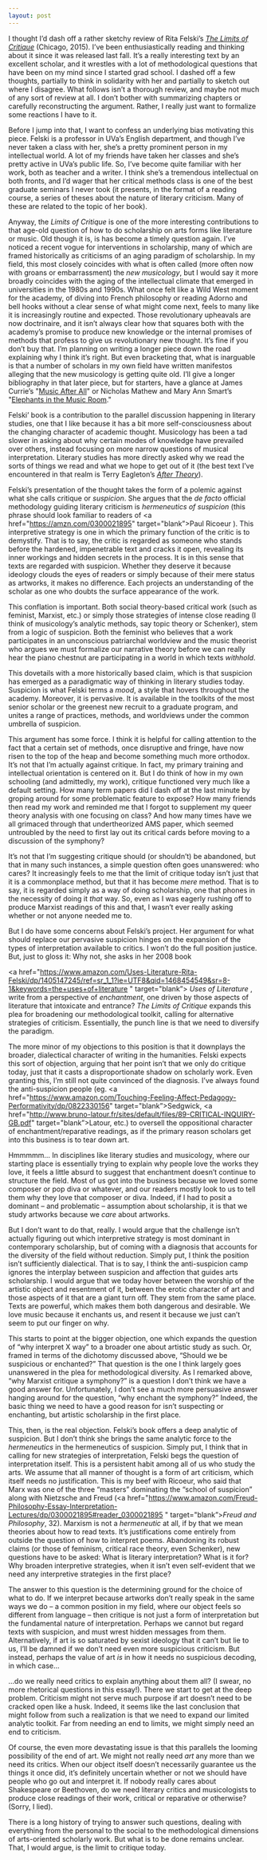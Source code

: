 ```yaml
---
layout: post
---
```


I thought I’d dash off a rather sketchy review of Rita Felski’s <a href="https://amzn.com/022629403X " target="blank"> *The Limits of Critique*</a> (Chicago, 2015). I’ve been enthusiastically reading and thinking about it since it was released last fall. It’s a really interesting text by an excellent scholar, and it wrestles with a lot of methodological questions that have been on my mind since I started grad school. I dashed off a few thoughts, partially to think in solidarity with her and partially to sketch out where I disagree. What follows isn’t a thorough review, and maybe not much of any sort of review at all. I don’t bother with summarizing chapters or carefully reconstructing the argument. Rather, I really just want to formalize some reactions I have to it.

Before I jump into that, I want to confess an underlying bias motivating this piece. Felski is a professor in UVa’s English department, and though I’ve never taken a class with her, she’s a pretty prominent person in my intellectual world. A lot of my friends have taken her classes and she’s pretty active in UVa’s public life. So, I’ve become quite familiar with her work, both as teacher and a writer. I think she’s a tremendous intellectual on both fronts, and I’d wager that her critical methods class is one of the best graduate seminars I never took (it presents, in the format of a reading course, a series of theses about the nature of literary criticism. Many of these are related to the topic of her book).

Anyway, the *Limits of Critique* is one of the more interesting contributions to that age-old question of how to do scholarship on arts forms like literature or music. Old though it is, is has become a timely question again. I’ve noticed a recent vogue for interventions in scholarship, many of which are framed historically as criticisms of an aging paradigm of scholarship. In my field, this most closely coincides with what is often called (more often now with groans or embarrassment) the *new musicology*, but I would say it more broadly coincides with the aging of the intellectual climate that emerged in universities in the 1980s and 1990s. What once felt like a Wild West moment for the academy, of diving into French philosophy or reading Adorno and bell hooks without a clear sense of what might come next, feels to many like it is increasingly routine and expected. Those revolutionary upheavals are now doctrinaire, and it isn’t always clear how that squares both with the academy’s promise to produce new knowledge or the internal promises of methods that profess to give us revolutionary new thought. It’s fine if you don’t buy that. I’m planning on writing a longer piece down the road explaining why I think it’s right. But even bracketing that, what is inarguable is that a number of scholars in my own field have written manifestos alleging that the new musicology is getting quite old. I’ll give a longer bibliography in that later piece, but for starters, have a glance at James Currie’s "<a href=" http://jams.ucpress.edu/content/62/1/145" target="blank">Music After All</a>" or Nicholas Mathew and Mary Ann Smart’s "<a href=" http://rep.ucpress.edu/content/132/1/61" target="blank">Elephants in the Music Room</a>."


Felski’ book is a contribution to the parallel discussion happening in literary studies, one that I like because it has a bit more self-consciousness about the changing character of academic thought. Musicology has been a tad slower in asking about why certain modes of knowledge have prevailed over others, instead focusing on more narrow questions of musical interpretation. Literary studies has more directly asked why we read the sorts of things we read and what we hope to get out of it (the best text I’ve encountered in that realm is Terry Eagleton’s <a href="https://amzn.com/0465017738" target="blank">*After Theory*</a>). 

Felski’s presentation of the thought takes the form of a polemic against what she calls critique or  *suspicion*. She argues that the *de facto* official methodology guiding literary criticism is *hermeneutics of suspicion* (this phrase should look familiar to readers of <a href="https://amzn.com/0300021895" target="blank”>Paul Ricoeur </a>). This interpretive strategy is one in which the primary function of the critic is to demystify. That is to say, the critic is regarded as someone who stands before the hardened, impenetrable text and cracks it open, revealing its inner workings and hidden secrets in the process. It is in this sense that texts are regarded with suspicion. Whether they deserve it because ideology clouds the eyes of readers or simply because of their mere status as artworks, it makes no difference. Each projects an understanding of the scholar as one who doubts the surface appearance of the work.

This conflation is important. Both social theory-based critical work (such as feminist, Marxist, etc.) or simply those strategies of intense close reading (I think of musicology’s analytic methods, say topic theory or Schenker), stem from a logic of suspicion. Both the feminist who believes that a work participates in an unconscious patriarchal worldview and the music theorist who argues we must formalize our narrative theory before we can really hear the piano chestnut are participating in a world in which texts *withhold*.

This dovetails with a more historically based claim, which is that suspicion has emerged as a paradigmatic way of thinking in literary studies today. Suspicion is what Felski terms a *mood*, a style that hovers throughout the academy. Moreover, it is pervasive. It is available in the toolkits of the most senior scholar or the greenest new recruit to a graduate program, and unites a range of practices, methods, and worldviews under the common umbrella of suspicion.

This argument has some force. I think it is helpful for calling attention to the fact that a certain set of methods, once disruptive and fringe, have now risen to the top of the heap and become something much more orthodox. It’s not that I’m actually against critique. In fact, my primary training and intellectual orientation is centered on it. But I do think of how in my own schooling (and admittedly, my work), critique functioned very much like a default setting. How many term papers did I dash off at the last minute by groping around for some problematic feature to expose? How many friends then read my work and reminded me that I forgot to supplement my queer theory analysis with one focusing on class? And how many times have we all grimaced through that undertheorized AMS paper, which seemed untroubled by the need to first lay out its critical cards before moving to a discussion of the symphony?

It’s not that I’m suggesting critique should (or shouldn’t) be abandoned, but that in many such instances, a simple question often goes unanswered: who cares? It increasingly feels to me that the limit of critique today isn’t just that it is a commonplace method, but that it has become *mere* method. That is to say, it is regarded simply as a way of doing scholarship, one that phones in the necessity of doing it *that* way. So, even as I was eagerly rushing off to produce Marxist readings of this and that, I wasn’t ever really asking whether or not anyone needed me to.

But I do have some concerns about Felski’s project. Her argument for what should replace our pervasive suspicion hinges on the expansion of the types of interpretation available to critics. I won’t do the full position justice. But, just to gloss it: Why not, she asks in her 2008 book 

<a href="https://www.amazon.com/Uses-Literature-Rita-Felski/dp/1405147245/ref=sr_1_1?ie=UTF8&qid=1468454549&sr=8-1&keywords=the+uses+of+literature " target="blank”> *Uses of Literature* </a>, write from a perspective of *enchantment*, one driven by those aspects of literature that intoxicate and entrance? *The Limits of Critique* expands this plea for broadening our methodological toolkit, calling for alternative strategies of criticism. Essentially, the punch line is that we need to diversify the paradigm.

The more minor of my objections to this position is that it downplays the broader, dialectical character of writing in the humanities. Felski expects this sort of objection, arguing that her point isn’t that we only do critique today, just that it casts a disproportionate shadow on scholarly work. Even granting this, I’m still not quite convinced of the diagnosis. I’ve always found the anti-suspicion people (eg. <a href="https://www.amazon.com/Touching-Feeling-Affect-Pedagogy-Performativity/dp/0822330156" target="blank”>Sedgwick</a>, <a href="http://www.bruno-latour.fr/sites/default/files/89-CRITICAL-INQUIRY-GB.pdf" target="blank”>Latour</a>, etc.) to oversell the oppositional character of enchantment/reparative readings, as if the primary reason scholars get into this business is to tear down art.

Hmmmmm... In disciplines like literary studies and musicology, where our starting place is essentially trying to explain why people love the works they love, it feels a little absurd to suggest that enchantment doesn’t continue to structure the field. Most of us got into the business because we loved some composer or pop diva or whatever, and our readers mostly look to us to tell them why they love that composer or diva. Indeed, if I had to posit a dominant – and problematic – assumption about scholarship, it is that we study artworks because we *care* about artworks.

 But I don’t want to do that, really. I would argue that the challenge isn’t actually figuring out which interpretive strategy is most dominant in contemporary scholarship, but of coming with a diagnosis that accounts for the diversity of the field without reduction. Simply put, I think the position isn’t sufficiently dialectical. That is to say, I think the anti-suspicion camp ignores the interplay between suspicion and affection that guides arts scholarship. I would argue that we today hover between the worship of the artistic object and resentment of it, between the erotic character of art and those aspects of it that are a giant turn off. They stem from the same place. Texts are powerful, which makes them both dangerous and desirable. We love music because it enchants us, and resent it because we just can’t seem to put our finger on why.

This starts to point at the bigger objection, one which expands the question of “why interpret X way” to a broader one about artistic study as such. Or, framed in terms of the dichotomy discussed above, “Should we be suspicious or enchanted?” That question is the one I think largely goes unanswered in the plea for methodological diversity. As I remarked above, “why Marxist critique a symphony?” is a question I don’t think we have a good answer for. Unfortunately, I don’t see a much more persuasive answer hanging around for the question, “why enchant the symphony?” Indeed, the basic thing we need to have a good reason for isn’t suspecting or enchanting, but artistic scholarship in the first place.

This, then, is the real objection. Felski’s book offers a deep analytic of suspicion. But I don’t think she brings the same analytic force to the *hermeneutics* in the hermeneutics of suspicion. Simply put, I think that in calling for new strategies of interpretation, Felski begs the question of interpretation itself. This is a persistent habit among all of us who study the arts. We assume that all manner of thought is a form of art criticism, which itself needs no justification. This is my beef with Ricoeur, who said that Marx was one of the three “masters” dominating the “school of suspicion” along with Nietzsche and Freud (<a href="https://www.amazon.com/Freud-Philosophy-Essay-Interpretation-Lectures/dp/0300021895#reader_0300021895
" target="blank”>*Freud and Philosophy*, 32</a>). Marxism is not a *hermeneutic* at all, if by that we mean theories about how to read texts. It’s justifications come entirely from outside the question of how to interpret poems. Abandoning its robust claims (or those of feminism, critical race theory, even Schenker), new questions have to be asked: What is literary interpretation? What is it for? Why broaden interpretive strategies, when it isn’t even self-evident that we need any interpretive strategies in the first place?

The answer to this question is the determining ground for the choice of what to do. If we interpret because artworks don’t really speak in the same ways we do – a common position in my field, where our object feels so different from language – then critique is not just a form of interpretation but the fundamental nature of interpretation. Perhaps we cannot but regard texts with suspicion, and must wrest hidden messages from them. Alternatively, if art is so saturated by sexist ideology that it can’t but lie to us, I’ll be damned if we don’t need even more suspicious criticism. But instead, perhaps the value of art *is* in how it needs no suspicious decoding, in which case…

…do we really need critics to explain anything about them all? (I swear, no more rhetorical questions in this essay!). There we start to get at the deep problem. Criticism might not serve much purpose if art doesn’t need to be cracked open like a husk. Indeed, it seems like the last conclusion that might follow from such a realization is that we need to expand our limited analytic toolkit. Far from needing an end to limits, we might simply need an end to criticism.

Of course, the even more devastating issue is that this parallels the looming possibility of the end of art. We might not really need *art* any more than we need its critics. When our object itself doesn’t necessarily guarantee us the things it once did, it’s definitely uncertain whether or not we should have people who go out and interpret it. If nobody really cares about Shakespeare or Beethoven, do we need literary critics and musicologists to produce close readings of their work, critical or reparative or otherwise? (Sorry, I lied).

There is a long history of trying to answer such questions, dealing with everything from the personal to the social to the methodological dimensions of arts-oriented scholarly work. But what is to be done remains unclear. That, I would argue, is the limit to critique today.
